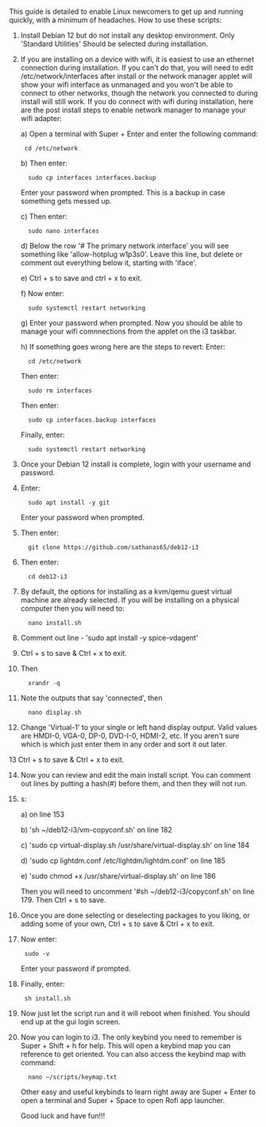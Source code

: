 This guide is detailed to enable Linux newcomers to get up and running quickly, with a minimum of headaches. How to use these scripts:

1. Install Debian 12 but do not install any desktop environment. Only 'Standard Utilities' Should be selected during installation.
2. If you are installing on a device with wifi, it is easiest to use an ethernet connection during installation. 
   If you can't do that, you will need to edit /etc/network/interfaces after install or the network manager applet will show your
   wifi interface as unmanaged and you won't be able to connect to other networks, though the network you connected to during install
   will still work. If you do connect with wifi during installation, here are the post install steps to enable network manager to manage
   your wifi adapter:
   
     a) Open a terminal with Super + Enter and enter the following command:
   
        cd /etc/network
   
     b) Then enter:
   
         sudo cp interfaces interfaces.backup
      Enter your password when prompted. This is a backup in case something gets messed up.
   
     c) Then enter:

         sudo nano interfaces
     d) Below the row '# The primary network interface' you will see something like 'allow-hotplug w1p3s0'. Leave this line, but delete
        or comment out everything below it, starting with 'iface'.
   
     e) Ctrl + s to save and ctrl + x to exit.
   
     f) Now enter:

         sudo systemctl restart networking
   
     g) Enter your password when prompted. Now you should be able to manage your wifi comnnections from the applet on the i3 taskbar.
   
     h) If something goes wrong here are the steps to revert:
   Enter:
   
         cd /etc/network
   Then enter:

         sudo rm interfaces
   
   Then enter:

         sudo cp interfaces.backup interfaces
   Finally, enter:
   
         sudo systemctl restart networking
   
3. Once your Debian 12 install is complete, login with your username and password.
4. Enter:

         sudo apt install -y git
   Enter your password when prompted. 
5. Then enter:

         git clone https://github.com/sathanas65/deb12-i3
6. Then enter:

         cd deb12-i3
   
7. By default, the options for installing as a kvm/qemu guest virtual machine are already selected. If you will be installing on a physical computer
    then you will need to:

         nano install.sh

8. Comment out line - 'sudo apt install -y spice-vdagent'
   
9. Ctrl + s to save & Ctrl + x to exit.

10. Then

          xrandr -q

11. Note the outputs that say 'connected', then

          nano display.sh
    
12. Change 'Virtual-1' to your single or left hand display output. Valid values are HMDI-0, VGA-0, DP-0, DVD-I-0, HDMI-2, etc. If you aren't sure which is which just enter them in any order and sort it out later.

13  Ctrl + s to save & Ctrl + x to exit.       
   
14. Now you can review and edit the main install script. You can comment out lines by putting a hash(#) before them, and then they will not run.
15. s:
    
    a)  on line 153
    
    b) 'sh ~/deb12-i3/vm-copyconf.sh' on line 182
    
    c) 'sudo cp virtual-display.sh /usr/share/virtual-display.sh' on line 184
    
    d) 'sudo cp lightdm.conf /etc/lightdm/lightdm.conf' on line 185
    
    e) 'sudo chmod +x /usr/share/virtual-display.sh' on line 186
    
    Then you will need to uncomment '#sh ~/deb12-i3/copyconf.sh' on line 179. Then Ctrl + s to save.
    
16. Once you are done selecting or deselecting packages to you liking, or adding some of your own, Ctrl + s to save & Ctrl + x to exit.
17. Now enter:

         sudo -v
    Enter your password if prompted.
18. Finally, enter:

         sh install.sh
19. Now just let the script run and it will reboot when finished. You should end up at the gui login screen.
20. Now you can login to i3. The only keybind you need to remember is Super + Shift + h for help. This will open a keybind map you can reference to
    get oriented. You can also access the keybind map with command:

          nano ~/scripts/keymap.txt

    Other easy and useful keybinds to learn right away are Super + Enter to open a terminal and Super + Space to open Rofi app launcher.
    
    Good luck and have fun!!!
